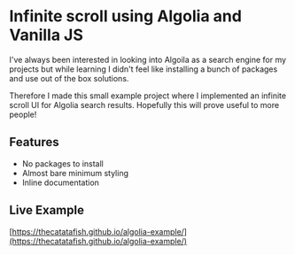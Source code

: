 # Infinite scroll using Algolia and Vanilla JS

I've always been interested in looking into Algoila as a search engine for my projects but while learning I didn't feel like installing a bunch of packages and use out of the box solutions. 

Therefore I made this small example project where I implemented an infinite scroll UI for Algolia search results. Hopefully this will prove useful to more people!

## Features
- No packages to install
- Almost bare minimum styling
- Inline documentation


## Live Example
[https://thecatatafish.github.io/algolia-example/](https://thecatatafish.github.io/algolia-example/)
